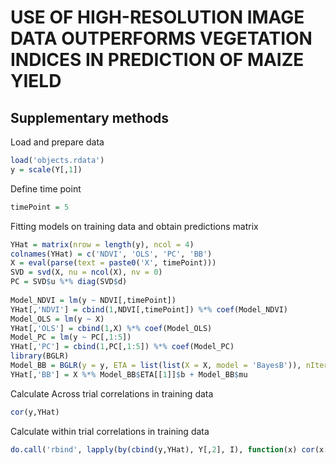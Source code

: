 # USE OF HIGH-RESOLUTION IMAGE DATA OUTPERFORMS VEGETATION INDICES IN PREDICTION OF MAIZE YIELD

## Supplementary methods

Load and prepare data
```R
load('objects.rdata')
y = scale(Y[,1])
```
Define time point
```R
timePoint = 5
```
Fitting models on training data and obtain predictions matrix
```R
YHat = matrix(nrow = length(y), ncol = 4)
colnames(YHat) = c('NDVI', 'OLS', 'PC', 'BB')
X = eval(parse(text = paste0('X', timePoint)))
SVD = svd(X, nu = ncol(X), nv = 0)
PC = SVD$u %*% diag(SVD$d)
  
Model_NDVI = lm(y ~ NDVI[,timePoint])
YHat[,'NDVI'] = cbind(1,NDVI[,timePoint]) %*% coef(Model_NDVI)
Model_OLS = lm(y ~ X) 
YHat[,'OLS'] = cbind(1,X) %*% coef(Model_OLS)
Model_PC = lm(y ~ PC[,1:5]) 
YHat[,'PC'] = cbind(1,PC[,1:5]) %*% coef(Model_PC)
library(BGLR)
Model_BB = BGLR(y = y, ETA = list(list(X = X, model = 'BayesB')), nIter = 103000, burnIn = 3000)
YHat[,'BB'] = X %*% Model_BB$ETA[[1]]$b + Model_BB$mu
```
Calculate Across trial correlations in training data
```R
cor(y,YHat)
```
Calculate within trial correlations in training data
```R
do.call('rbind', lapply(by(cbind(y,YHat), Y[,2], I), function(x) cor(x[,1], x[,2:5])))
```
